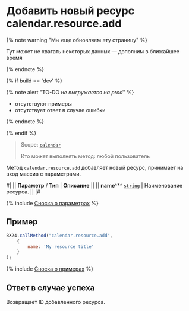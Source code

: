 # Добавить новый ресурс calendar.resource.add

{% note warning "Мы еще обновляем эту страницу" %}

Тут может не хватать некоторых данных — дополним в ближайшее время

{% endnote %}

{% if build == 'dev' %}

{% note alert "TO-DO _не выгружается на prod_" %}

- отсутствуют примеры
- отсутствует ответ в случае ошибки

{% endnote %}

{% endif %}

> Scope: [`calendar`](../scopes/permissions.md)
>
> Кто может выполнять метод: любой пользователь

Метод `calendar.resource.add` добавляет новый ресурс, принимает на вход массив с параметрами.

#|
|| **Параметр** / **Тип** | **Описание** ||
|| **name**^*^ 
[`string`](../data-types.md) | Наименование ресурса. ||
|#

{% include [Сноска о параметрах](../../_includes/required.md) %}

## Пример

```js
BX24.callMethod("calendar.resource.add",
    {
        name: 'My resource title'
    }
);
```

{% include [Сноска о примерах](../../_includes/examples.md) %}

## Ответ в случае успеха

Возвращает ID добавленного ресурса.